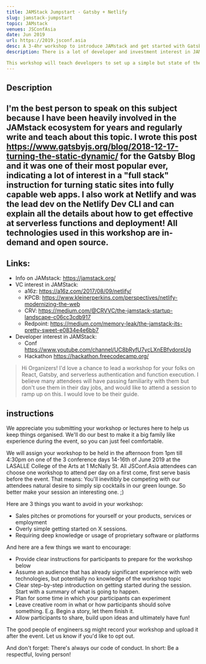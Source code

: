 ```yaml
---
title: JAMStack Jumpstart - Gatsby + Netlify
slug: jamstack-jumpstart
topic: JAMstack
venues: JSConfAsia
date: Jun 2019
url: https://2019.jsconf.asia
desc: A 3-4hr workshop to introduce JAMstack and get started with Gatsby and Netlify
description: There is a lot of developer and investment interest in JAMStack technologies, from the serverless movement to new authentication models to continuous atomic deployment to the static site generator renaissance. But with so many new terms and options, it is hard for people to figure out where to start.

This workshop will teach developers to set up a simple but state of the art Gatsby and Netlify stack, which lets people create blazing fast sites and apps with React and GraphQL, backed up by a continuous deployment and serverless platform complete with authentication and CMS. It has never been easier to get a great Lighthouse score, or to deploy complex, secure webapps for free.
---
```


## Description

## I'm the best person to speak on this subject because I have been heavily involved in the JAMstack ecosystem for years and regularly write and teach about this topic. I wrote this post https://www.gatsbyjs.org/blog/2018-12-17-turning-the-static-dynamic/ for the Gatsby Blog and it was one of their most popular ever, indicating a lot of interest in a "full stack" instruction for turning static sites into fully capable web apps. I also work at Netlify and was the lead dev on the Netlify Dev CLI and can explain all the details about how to get effective at serverless functions and deployment! All technologies used in this workshop are in-demand and open source.

## Links:

- Info on JAMstack: https://jamstack.org/
- VC interest in JAMStack:
  - a16z: https://a16z.com/2017/08/09/netlify/
  - KPCB: https://www.kleinerperkins.com/perspectives/netlify-modernizing-the-web
  - CRV: https://medium.com/@CRVVC/the-jamstack-startup-landscape-c06cc3cdb917
  - Redpoint: https://medium.com/memory-leak/the-jamstack-its-pretty-sweet-e0834e4e6bb7
- Developer interest in JAMStack:
  - Conf https://www.youtube.com/channel/UC8bRyfU7ycLXnEBfvdorpUg
  - Hackathon https://hackathon.freecodecamp.org/

> Hi Organizers! I'd love a chance to lead a workshop for your folks on React, Gatsby, and serverless authentication and function execution. I believe many attendees will have passing familiarity with them but don't use them in their day jobs, and would like to attend a session to ramp up on this. I would love to be their guide.

## instructions

We appreciate you submitting your workshop or lectures here to help us keep things organised. We'll do our best to make it a big family like experience during the event, so you can just feel comfortable.

We will assign your workshop to be held in the afternoon from 1pm till 4:30pm on one of the 3 conference days 14-16th of June 2019 at the LASALLE College of the Arts at 1 McNally St. All JSConf.Asia attendees can choose one workshop to attend per day on a first come, first serve basis before the event. That means: You'll inevitibly be competing with our attendees natural desire to simply sip cocktails in our green lounge. So better make your session an interesting one. ;)

Here are 3 things you want to avoid in your workshop:

- Sales pitches or promotions for yourself or your products, services or employment
- Overly simple getting started on X sessions.
- Requiring deep knowledge or usage of proprietary software or platforms

And here are a few things we want to encourage:

- Provide clear instructions for participants to prepare for the workshop below
- Assume an audience that has already significant experience with web technologies, but potentially no knowledge of the workshop topic
- Clear step-by-step introduction on getting started during the session. Start with a summary of what is going to happen.
- Plan for some time in which your participants can experiment
- Leave creative room in what or how participants should solve something. E.g. Begin a story, let them finish it.
- Allow participants to share, build upon ideas and ultimately have fun!

The good people of engineers.sg might record your workshop and upload it after the event. Let us know if you'd like to opt out.

And don't forget: There's always our code of conduct. In short: Be a respectful, loving person!
